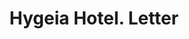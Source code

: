 ---
doi: 10.7916/D8QN7JXG
date_other: '1890'
date_other_textual: 1890-1899
form: correspondence
genre:
- Letters (correspondence)
name:
- Hygeia Hotel
object_in_context_url: https://biggert.cul.columbia.edu/items/view/ave_biggert_01578
subject_hierarchical_geographic:
- Fortress Monroe, Virginia, United States
subject_name:
- Hygeia Hotel
title: Hygeia Hotel. Letter
sort_title: Hygeia Hotel. Letter
call_number: ave_biggert_01578
coordinates:
- 37.00361111111111,-76.30749999999999
pid: ave_biggert_01578
identifiers: ave_biggert_01578
canvas_id: ldpd:396837
permalink: "/items/ave_biggert_01578/"
layout: iiif-image-page
---